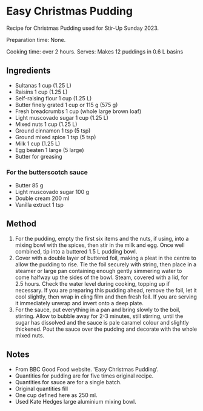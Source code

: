 # Easy Christmas Pudding

Recipe for Christmas Pudding used for Stir-Up Sunday 2023.

Preparation time: None.

Cooking time: over 2 hours. Serves: Makes 12 puddings in 0.6 L basins

## Ingredients

- Sultanas 1 cup (1.25 L)
- Raisins 1 cup (1.25 L)
- Self-raising flour 1 cup (1.25 L)
- Butter finely grated 1 cup or 115 g (575 g)
- Fresh breadcrumbs 1 cup (whole large brown loaf)
- Light muscovado sugar 1 cup (1.25 L)
- Mixed nuts 1 cup (1.25 L)
- Ground cinnamon 1 tsp (5 tsp)
- Ground mixed spice 1 tsp (5 tsp)
- Milk 1 cup (1.25 L)
- Egg beaten 1 large (5 large)
- Butter for greasing

### For the butterscotch sauce

- Butter 85 g
- Light muscovado sugar 100 g
- Double cream 200 ml
- Vanilla extract 1 tsp

## Method

1. For the pudding, empty the first six items and the nuts, if using, into a mixing bowl with the spices, then stir in the milk and egg.  Once well combined, tip into a buttered 1.5 L pudding bowl.
2. Cover with a double layer of buttered foil, making a pleat in the centre to allow the pudding to rise.  Tie the foil securely with string, then place in a steamer or large pan containing enough gently simmering water to come halfway up the sides of the bowl.  Steam, covered with a lid, for 2.5 hours.  Check the water level during cooking, topping up if necessary.  If you are preparing this pudding ahead, remove the foil, let it cool slightly, then wrap in cling film and then fresh foil.  If you are serving it immediately unwrap and invert onto a deep plate.
3. For the sauce, put everything in a pan and bring slowly to the boil, stirring.  Allow to bubble away for 2-3 minutes, still stirring, until the sugar has dissolved and the sauce is pale caramel colour and slightly thickened.  Pout the sauce over the pudding and decorate with the whole mixed nuts. 

## Notes

- From BBC Good Food website. 'Easy Christmas Pudding'.
- Quantities for pudding are for five times original recipe.
- Quantities for sauce are for a single batch.
- Original quantities fill
- One cup defined here as 250 ml.
- Used Kate Hedges large aluminium mixing bowl.

